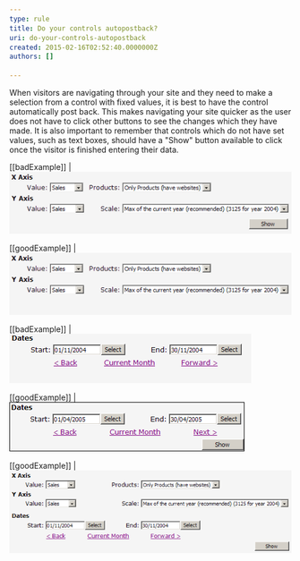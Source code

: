 ```yaml
---
type: rule
title: Do your controls autopostback?
uri: do-your-controls-autopostback
created: 2015-02-16T02:52:40.0000000Z
authors: []

---
```


When visitors are navigating through your site and they need       to make a selection from a control with fixed values, it is       best to have the control automatically post back. This makes       navigating your site quicker as the user does not have to       click other buttons to see the changes which they have made.       It is also important to remember that controls which do not       have set values, such as text boxes, should have a "Show"       button available to click once the visitor is finished       entering their data.
 
[[badExample]]
| ![ Bad Example - because the combos can be set to autopostback and should not have a "Show" button.](../../assets/comboswithshowbutton.gif)

[[goodExample]]
| ![ Good Example - because the combo boxes have fixed values and can autopostback.](../../assets/autopostbackcombos.gif)

[[badExample]]
| ![ Bad Example -  because the text boxes do not have fixed data and thus should have a "Show" button.](../../assets/textboxeswithnoshowbutton.gif)

[[goodExample]]
| ![ Good Example -  because there is a "Show" button as the text boxes do not contained fixed data.](../../assets/textboxeswithshowbutton.gif)

[[goodExample]]
| ![ Good Example -  because the combos can be set to autopostback while the text boxes have the "Show" button available.](../../assets/autopostbackandshowbutton.gif)

